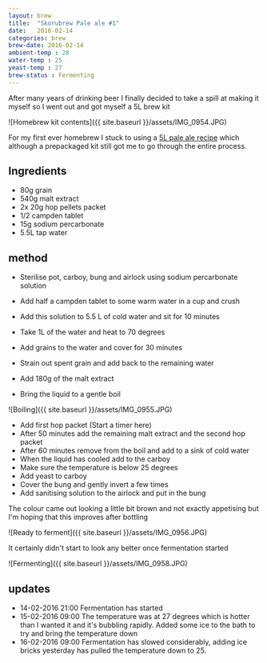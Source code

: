 ```yaml
---
layout: brew
title:  "Skorubrew Pale ale #1"
date:   2016-02-14
categories: brew
brew-date: 2016-02-14
ambient-temp : 28
water-temp : 25
yeast-temp : 27
brew-status : Fermenting
---
```


After many years of drinking beer I finally decided to take a spill at making it myself so I went out and got myself a 5L brew kit

![Homebrew kit contents]({{ site.baseurl }}/assets/IMG_0954.JPG)

For my first ever homebrew I stuck to using a [5L pale ale recipe](http://thehopandgrain.com.au/product/5lpalealerecipe/) which although a prepackaged kit still got me to go through the entire process.

Ingredients
--------

* 80g grain
* 540g malt extract
* 2x 20g hop pellets packet
* 1/2 campden tablet
* 15g sodium percarbonate 
* 5.5L tap water

method
-------

* Sterilise pot, carboy, bung and airlock using sodium percarbonate solution
* Add half a campden tablet to some warm water in a cup and crush
* Add this solution to 5.5 L of cold water and sit for 10 minutes

* Take 1L of the water and heat to 70 degrees
* Add grains to the water and cover for 30 minutes
* Strain out spent grain and add back to the remaining water
* Add 180g of the malt extract
* Bring the liquid to a gentle boil

![Boiling]({{ site.baseurl }}/assets/IMG_0955.JPG)

* Add first hop packet (Start a timer here)
* After 50 minutes add the remaining malt extract and the second hop packet
* After 60 minutes remove from the boil and add to a sink of cold water
* When the liquid has cooled add to the carboy
* Make sure the temperature is below 25 degrees
* Add yeast to carboy
* Cover the bung and gently invert a few times
* Add sanitising solution to the airlock and put in the bung


The colour came out looking a little bit brown and not exactly appetising but I'm hoping that this improves after bottling

![Ready to ferment]({{ site.baseurl }}/assets/IMG_0956.JPG)

It certainly didn't start to look any better once fermentation started

![Fermenting]({{ site.baseurl }}/assets/IMG_0958.JPG)

updates
------

* 14-02-2016 21:00 Fermentation has started
* 15-02-2016 09:00 The temperature was at 27 degrees which is hotter than I wanted it and it's bubbling rapidly. Added some ice to the bath to try and bring the temperature down
* 16-02-2016 09:00 Fermentation has slowed considerably, adding ice bricks yesterday has pulled the temperature down to 25.